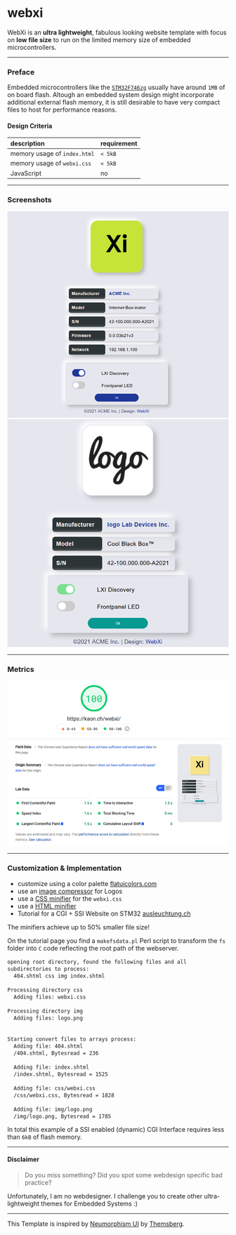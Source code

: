# webxi

WebXi is an **ultra lightweight**, fabulous looking website template with focus on **low file size** to run on the limited memory size of embedded microcontrollers.

---

### Preface

Embedded microcontrollers like the [`STM32F746zg`](https://www.st.com/en/microcontrollers-microprocessors/stm32f746zg.html) usually have around `1MB` of on board flash. Altough an embedded system design might incorporate additional external flash memory, it is still desirable to have very compact files to host for performance reasons.

#### Design Criteria

| description | requirement |
|:------------|:------------|
| memory usage of `index.html` | `< 5kB` |
| memory usage of `webxi.css` | `< 5kB` |
| JavaScript | no |

---

### Screenshots

![doc/demo2.png](doc/demo2.png)
![doc/demo1.png](doc/demo1.png)

---

### Metrics 

![doc/googlepagespeed.png](doc/googlepagespeed.png)

---

### Customization & Implementation 

- customize using a color palette [flatuicolors.com](https://flatuicolors.com/)
- use an [image compressor](https://compresspng.com/) for Logos
- use a [CSS minifier](https://cssminifier.com/) for the `webxi.css`
- use a [HTML minifier](https://kangax.github.io/html-minifier/)
- Tutorial for a CGI + SSI Website on STM32 [ausleuchtung.ch](http://ausleuchtung.ch/stm32-nucleo-f767zi-web-server/)

The minifiers achieve up to 50% smaller file size!

On the tutorial page you find a `makefsdata.pl` Perl script to transform the `fs` folder into `C` code reflecting the root path of the webserver.

```
opening root directory, found the following files and all subdirectories to process:
  404.shtml css img index.shtml

Processing directory css
  Adding files: webxi.css

Processing directory img
  Adding files: logo.png


Starting convert files to arrays process:
  Adding file: 404.shtml
  /404.shtml, Bytesread = 236

  Adding file: index.shtml
  /index.shtml, Bytesread = 1525

  Adding file: css/webxi.css
  /css/webxi.css, Bytesread = 1828

  Adding file: img/logo.png
  /img/logo.png, Bytesread = 1785
```

In total this example of a SSI enabled (dynamic) CGI Interface requires less than `6kB` of flash memory.

---

#### Disclaimer

> Do you miss something? Did you spot some webdesign specific bad practice?

Unfortunately, I am no webdesigner. I challenge you to create other ultra-lightweight themes for Embedded Systems :)

---

This Template is inspired by [Neumorphism UI](https://github.com/themesberg/neumorphism-ui-bootstrap) by [Themsberg](https://themesberg.com/).




